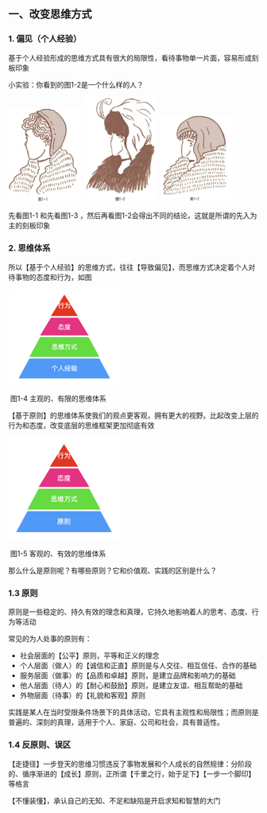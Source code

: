 ## 一、改变思维方式

### 1. 偏见（个人经验）

基于个人经验形成的思维方式具有很大的局限性，看待事物单一片面，容易形成刻板印象

小实验：你看到的图1-2是一个什么样的人？

<img src="./images/image-20230517143542338.png" alt="image-20230517143542338" style="zoom:33%;" width="450"/>

<img src="./images/image-20230517143600114.png" alt="image-20230517143600114" style="zoom:33%;"  width="450"/>

<img src="./images/image-20230517143518233.png" alt="image-20230517143518233" style="zoom:33%;"  width="450"/>





先看图1-1 和先看图1-3 ，然后再看图1-2会得出不同的结论，这就是所谓的先入为主的刻板印象

### 2. 思维体系

所以【基于个人经验】的思维方式，往往【导致偏见】，而思维方式决定着个人对待事物的态度和行为，如图

<img src="./images/image-20230517151909259.png" alt="image-20230517151909259" style="zoom:50%;" width="450"/>

​																								图1-4 主观的、有限的思维体系

【基于原则】的思维体系使我们的观点更客观，拥有更大的视野。比起改变上层的行为和态度，改变底层的思维框架更加彻底有效

<img src="./images/image-20230517153351714.png" alt="image-20230517153351714" style="zoom:50%;" width="450"/>

​						                      												图1-5 客观的、有效的思维体系

那么什么是原则呢？有哪些原则？它和价值观、实践的区别是什么？



### 1.3 原则

原则是一些稳定的、持久有效的理念和真理，它持久地影响着人的思考、态度、行为等活动

常见的为人处事的原则有：

- 社会层面的【公平】原则，平等和正义的理念
- 个人层面（做人）的【诚信和正直】原则是与人交往、相互信任、合作的基础
- 服务层面（做事）的【品质和卓越】原则，是建立品牌和影响力的基础
- 他人层面（待人）的【耐心和鼓励】原则，是建立友谊、相互帮助的基础
- 外物层面（待事）的【礼貌和客观】原则

实践是某人在当时受限条件场景下的具体活动，它具有主观性和局限性；而原则是普遍的、深刻的真理，适用于个人、家庭、公司和社会，具有普适性。



### 1.4 反原则、误区

【走捷径】一步登天的思维习惯违反了事物发展和个人成长的自然规律：分阶段的、循序渐进的【成长】原则，正所谓【千里之行，始于足下】【一步一个脚印】等格言



【不懂装懂】，承认自己的无知、不足和缺陷是开启求知和智慧的大门






















